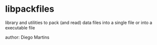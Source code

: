 libpackfiles
============

library and utilities to pack (and read) data files into a single file or into a executable file

author: Diego Martins
